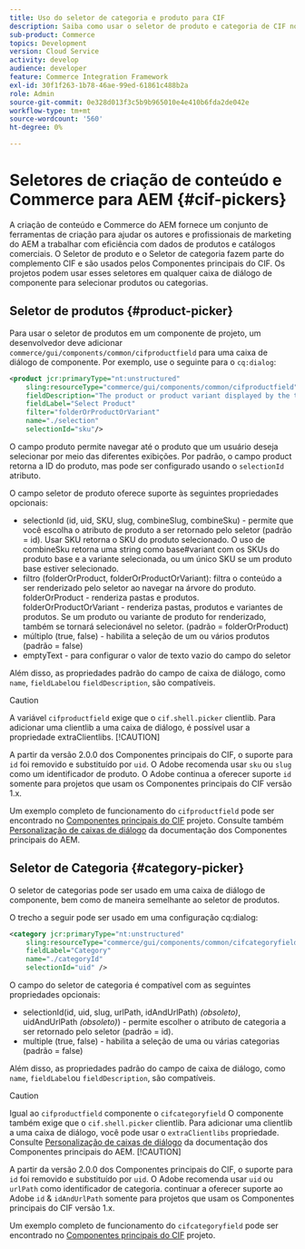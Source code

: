 ```yaml
---
title: Uso do seletor de categoria e produto para CIF
description: Saiba como usar o seletor de produto e categoria de CIF nos componentes de comércio do cliente para apoiar autores e profissionais de marketing a trabalhar com eficiência com dados de produtos e catálogos de comércio.
sub-product: Commerce
topics: Development
version: Cloud Service
activity: develop
audience: developer
feature: Commerce Integration Framework
exl-id: 30f1f263-1b78-46ae-99ed-61861c488b2a
role: Admin
source-git-commit: 0e328d013f3c5b9b965010e4e410b6fda2de042e
workflow-type: tm+mt
source-wordcount: '560'
ht-degree: 0%

---
```


# Seletores de criação de conteúdo e Commerce para AEM {#cif-pickers}

A criação de conteúdo e Commerce do AEM fornece um conjunto de ferramentas de criação para ajudar os autores e profissionais de marketing do AEM a trabalhar com eficiência com dados de produtos e catálogos comerciais. O Seletor de produto e o Seletor de categoria fazem parte do complemento CIF e são usados pelos Componentes principais do CIF. Os projetos podem usar esses seletores em qualquer caixa de diálogo de componente para selecionar produtos ou categorias.

## Seletor de produtos {#product-picker}

Para usar o seletor de produtos em um componente de projeto, um desenvolvedor deve adicionar `commerce/gui/components/common/cifproductfield` para uma caixa de diálogo de componente. Por exemplo, use o seguinte para o `cq:dialog`:

```xml
<product jcr:primaryType="nt:unstructured"
    sling:resourceType="commerce/gui/components/common/cifproductfield"
    fieldDescription="The product or product variant displayed by the teaser"
    fieldLabel="Select Product"
    filter="folderOrProductOrVariant"
    name="./selection"
    selectionId="sku"/>
```

O campo produto permite navegar até o produto que um usuário deseja selecionar por meio das diferentes exibições. Por padrão, o campo product retorna a ID do produto, mas pode ser configurado usando o `selectionId` atributo.

O campo seletor de produto oferece suporte às seguintes propriedades opcionais:

- selectionId (id, uid, SKU, slug, combineSlug, combineSku) - permite que você escolha o atributo de produto a ser retornado pelo seletor (padrão = id). Usar SKU retorna o SKU do produto selecionado. O uso de combineSku retorna uma string como base#variant com os SKUs do produto base e a variante selecionada, ou um único SKU se um produto base estiver selecionado.
- filtro (folderOrProduct, folderOrProductOrVariant): filtra o conteúdo a ser renderizado pelo seletor ao navegar na árvore do produto. folderOrProduct - renderiza pastas e produtos. folderOrProductOrVariant - renderiza pastas, produtos e variantes de produtos. Se um produto ou variante de produto for renderizado, também se tornará selecionável no seletor. (padrão = folderOrProduct)
- múltiplo (true, false) - habilita a seleção de um ou vários produtos (padrão = false)
- emptyText - para configurar o valor de texto vazio do campo do seletor

Além disso, as propriedades padrão do campo de caixa de diálogo, como `name`, `fieldLabel`ou `fieldDescription`, são compatíveis.

>[!CAUTION]
>
>A variável `cifproductfield` exige que o `cif.shell.picker` clientlib. Para adicionar uma clientlib a uma caixa de diálogo, é possível usar a propriedade extraClientlibs.
>[!CAUTION]
>
>A partir da versão 2.0.0 dos Componentes principais do CIF, o suporte para `id` foi removido e substituído por `uid`. O Adobe recomenda usar `sku` ou `slug` como um identificador de produto. O Adobe continua a oferecer suporte `id` somente para projetos que usam os Componentes principais do CIF versão 1.x.

Um exemplo completo de funcionamento do `cifproductfield` pode ser encontrado no [Componentes principais do CIF](https://github.com/adobe/aem-core-cif-components/blob/master/ui.apps/src/main/content/jcr_root/apps/core/cif/components/commerce/productteaser/v1/productteaser/_cq_dialog/.content.xml) projeto. Consulte também [Personalização de caixas de diálogo](https://experienceleague.adobe.com/docs/experience-manager-core-components/using/developing/customizing.html#customizing-dialogs) da documentação dos Componentes principais do AEM.

## Seletor de Categoria {#category-picker}

O seletor de categorias pode ser usado em uma caixa de diálogo de componente, bem como de maneira semelhante ao seletor de produtos.

O trecho a seguir pode ser usado em uma configuração cq:dialog:

```xml
<category jcr:primaryType="nt:unstructured" 
    sling:resourceType="commerce/gui/components/common/cifcategoryfield" 
    fieldLabel="Category" 
    name="./categoryId" 
    selectionId="uid" />
```

O campo do seletor de categoria é compatível com as seguintes propriedades opcionais:

- selectionId(id, uid, slug, urlPath, idAndUrlPath) _(obsoleto)_, uidAndUrlPath _(obsoleto)_) - permite escolher o atributo de categoria a ser retornado pelo seletor (padrão = id).
- multiple (true, false) - habilita a seleção de uma ou várias categorias (padrão = false)

Além disso, as propriedades padrão do campo de caixa de diálogo, como `name`, `fieldLabel`ou `fieldDescription`, são compatíveis.

>[!CAUTION]
>
>Igual ao `cifproductfield` componente o `cifcategoryfield` O componente também exige que o `cif.shell.picker` clientlib. Para adicionar uma clientlib a uma caixa de diálogo, você pode usar o `extraClientlibs` propriedade. Consulte [Personalização de caixas de diálogo](https://experienceleague.adobe.com/docs/experience-manager-core-components/using/developing/customizing.html#customizing-dialogs) da documentação dos Componentes principais do AEM.
>[!CAUTION]
>
>A partir da versão 2.0.0 dos Componentes principais do CIF, o suporte para `id` foi removido e substituído por `uid`. O Adobe recomenda usar `uid` ou `urlPath` como identificador de categoria. continuar a oferecer suporte ao Adobe `id` &amp; `idAndUrlPath` somente para projetos que usam os Componentes principais do CIF versão 1.x.

Um exemplo completo de funcionamento do `cifcategoryfield` pode ser encontrado no [Componentes principais do CIF](https://github.com/adobe/aem-core-cif-components/blob/master/ui.apps/src/main/content/jcr_root/apps/core/cif/components/commerce/featuredcategorylist/v1/featuredcategorylist/_cq_dialog/.content.xml) projeto.
